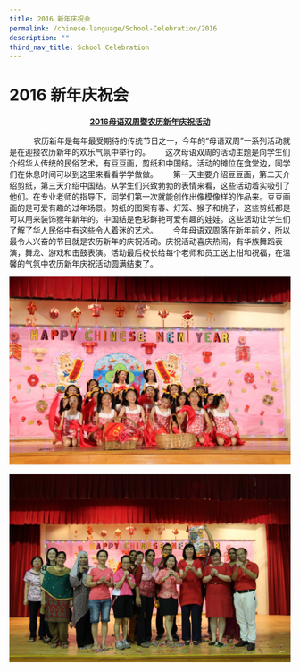 ```yaml
---
title: 2016 新年庆祝会
permalink: /chinese-language/School-Celebration/2016
description: ""
third_nav_title: School Celebration
---
```

# 2016 新年庆祝会

<p style="text-align: center;"><u><b> </b></u></p>

<p style="text-align: center;"><u><b>2016母语双周暨农历新年庆祝活动 </b></u></p>

           农历新年是每年最受期待的传统节日之一，今年的“母语双周”一系列活动就是在迎接农历新年的欢乐气氛中举行的。       这次母语双周的活动主题是向学生们介绍华人传统的民俗艺术，有豆豆画，剪纸和中国结。活动的摊位在食堂边，同学们在休息时间可以到这里来看看学学做做。       第一天主要介绍豆豆画，第二天介绍剪纸，第三天介绍中国结。从学生们兴致勃勃的表情来看，这些活动着实吸引了他们。在专业老师的指导下，同学们第一次就能创作出像模像样的作品来。豆豆画画的是可爱有趣的过年场景。剪纸的图案有春、灯笼、猴子和桃子，这些剪纸都是可以用来装饰猴年新年的。中国结是色彩鲜艳可爱有趣的娃娃。这些活动让学生们了解了华人民俗中有这些令人着迷的艺术。       今年母语双周落在新年前夕，所以最令人兴奋的节目就是农历新年的庆祝活动。庆祝活动喜庆热闹，有华族舞蹈表演，舞龙、游戏和击鼓表演。活动最后校长给每个老师和员工送上柑和祝福，在温馨的气氛中农历新年庆祝活动圆满结束了。
					 
![](/images/JWPS%20LEARNING%20EXPERIENCE/Mother%20Tongue/Chinese%20Language/School%20celebration/2016/2_cny_celebration.jpg)

![](/images/JWPS%20LEARNING%20EXPERIENCE/Mother%20Tongue/Chinese%20Language/School%20celebration/2016/1_cny_celebration.jpg)